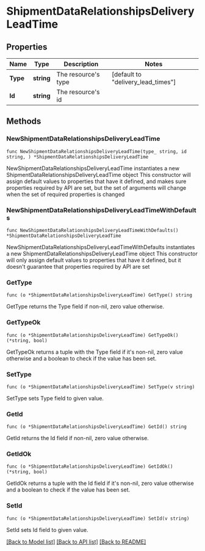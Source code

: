 # ShipmentDataRelationshipsDeliveryLeadTime

## Properties

Name | Type | Description | Notes
------------ | ------------- | ------------- | -------------
**Type** | **string** | The resource&#39;s type | [default to "delivery_lead_times"]
**Id** | **string** | The resource&#39;s id | 

## Methods

### NewShipmentDataRelationshipsDeliveryLeadTime

`func NewShipmentDataRelationshipsDeliveryLeadTime(type_ string, id string, ) *ShipmentDataRelationshipsDeliveryLeadTime`

NewShipmentDataRelationshipsDeliveryLeadTime instantiates a new ShipmentDataRelationshipsDeliveryLeadTime object
This constructor will assign default values to properties that have it defined,
and makes sure properties required by API are set, but the set of arguments
will change when the set of required properties is changed

### NewShipmentDataRelationshipsDeliveryLeadTimeWithDefaults

`func NewShipmentDataRelationshipsDeliveryLeadTimeWithDefaults() *ShipmentDataRelationshipsDeliveryLeadTime`

NewShipmentDataRelationshipsDeliveryLeadTimeWithDefaults instantiates a new ShipmentDataRelationshipsDeliveryLeadTime object
This constructor will only assign default values to properties that have it defined,
but it doesn't guarantee that properties required by API are set

### GetType

`func (o *ShipmentDataRelationshipsDeliveryLeadTime) GetType() string`

GetType returns the Type field if non-nil, zero value otherwise.

### GetTypeOk

`func (o *ShipmentDataRelationshipsDeliveryLeadTime) GetTypeOk() (*string, bool)`

GetTypeOk returns a tuple with the Type field if it's non-nil, zero value otherwise
and a boolean to check if the value has been set.

### SetType

`func (o *ShipmentDataRelationshipsDeliveryLeadTime) SetType(v string)`

SetType sets Type field to given value.


### GetId

`func (o *ShipmentDataRelationshipsDeliveryLeadTime) GetId() string`

GetId returns the Id field if non-nil, zero value otherwise.

### GetIdOk

`func (o *ShipmentDataRelationshipsDeliveryLeadTime) GetIdOk() (*string, bool)`

GetIdOk returns a tuple with the Id field if it's non-nil, zero value otherwise
and a boolean to check if the value has been set.

### SetId

`func (o *ShipmentDataRelationshipsDeliveryLeadTime) SetId(v string)`

SetId sets Id field to given value.



[[Back to Model list]](../README.md#documentation-for-models) [[Back to API list]](../README.md#documentation-for-api-endpoints) [[Back to README]](../README.md)


